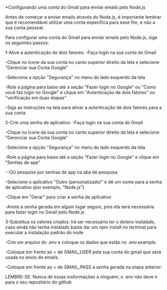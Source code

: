 *Configurando uma conta do Gmail para enviar emails pelo Node.js

Antes de começar a enviar emails através do Node.js, é importante lembrar que é recomendável utilizar uma conta específica para esse fim, e não a sua conta pessoal.

Para configurar uma conta do Gmail para enviar emails pelo Node.js, siga os seguintes passos:

1-Ative a autenticação de dois fatores:
  -Faça login na sua conta do Gmail

  -Clique no ícone da sua conta no canto superior direito da tela e selecione "Gerenciar sua Conta Google"

  -Selecione a opção "Segurança" no menu do lado esquerdo da tela

  -Role a página para baixo até a seção "Fazer login no Google" ou "Como você faz login no Google" 
  e clique em "Autenticação de dois fatores" ou "verificação em duas etapas"

  -Siga as instruções na tela para ativar a autenticação de dois fatores para a sua conta

2-Crie uma senha de aplicativo:
  -Faça login na sua conta do Gmail

  -Clique no ícone da sua conta no canto superior direito da tela e selecione "Gerenciar sua Conta Google"

  -Selecione a opção "Segurança" no menu do lado esquerdo da tela

  -Role a página para baixo até a seção "Fazer login no Google" e clique em "Senhas de app"

  --OU pesquise por senhas de app na aba de pesquisa

  -Selecione o aplicativo "Outro (personalizado)" e dê um nome para a senha de aplicativo (por exemplo, "Node.js")

  -Clique em "Gerar" para criar a senha de aplicativo

  -Anote a senha gerada em algum lugar seguro, pois ela será necessária para fazer login no Gmail pelo Node.js

3-Substitua os valores criados:
Irá ser necessário ter o dotenv instalado, caso ainda não tenha instalado basta dar um npm install no terminal para executar a instalação padrão do node
  
  -Crie um arquivo do .env e coloque os dados que estão no .env.example.

  -Coloque em frente ao = de GMAIL_USER pela sua conta do gmail que será usada no envio de emails.

  -Coloque em frente ao = de GMAIL_PASS a senha gerada na etapa anterior.

  LEMBRE-SE: Nunca de essas insformações a ninguém, o .env não deve ir para o seu repositório do github